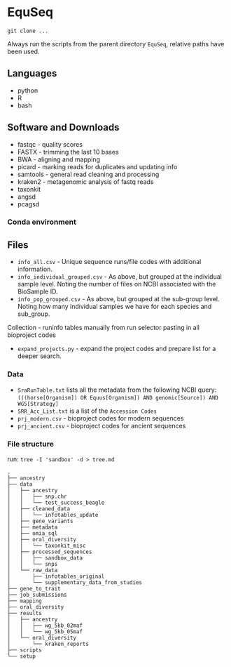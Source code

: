 # EquSeq

`git clone ...`


Always run the scripts from the parent directory `EquSeq`, relative paths have been used.

## Languages
* python
* R
* bash

## Software and Downloads
* fastqc - quality scores
* FASTX - trimming the last 10 bases
* BWA - aligning and mapping
* picard - marking reads for duplicates and updating info
* samtools - general read cleaning and processing
* kraken2 - metagenomic analysis of fastq reads
* taxonkit
* angsd
* pcagsd

### Conda environment

## Files
* `info_all.csv` - Unique sequence runs/file codes with additional information. 
* `info_individual_grouped.csv` - As above, but grouped at the individual sample level. Noting the number of files on NCBI associated with the BioSample ID.
* `info_pop_grouped.csv` - As above, but grouped at the sub-group level. Noting how many individual samples we have for each species and sub_group.

Collection - runinfo tables manually from run selector pasting in all bioproject codes
* `expand_projects.py` - expand the project codes and prepare list for a deeper search.


### Data

* `SraRunTable.txt` lists all the metadata from the following NCBI query: `(((horse[Organism]) OR Equus[Organism]) AND genomic[Source]) AND WGS[Strategy]`
* `SRR_Acc_List.txt` is a list of the `Accession Codes`
* `prj_modern.csv` - bioproject codes for modern sequences
* `prj_ancient.csv` - bioproject codes for ancient sequences


### File structure

run: `tree -I 'sandbox' -d > tree.md`

```
.
├── ancestry
├── data
│   ├── ancestry
│   │   ├── snp.chr
│   │   └── test_success_beagle
│   ├── cleaned_data
│   │   └── infotables_update
│   ├── gene_variants
│   ├── metadata
│   ├── omia_sql
│   ├── oral_diversity
│   │   └── taxonkit_misc
│   ├── processed_sequences
│   │   ├── sandbox_data
│   │   └── snps
│   └── raw_data
│       ├── infotables_original
│       └── supplementary_data_from_studies
├── gene_to_trait
├── job_submissions
├── mapping
├── oral_diversity
├── results
│   ├── ancestry
│   │   ├── wg_5kb_02maf
│   │   └── wg_5kb_05maf
│   └── oral_diversity
│       └── kraken_reports
├── scripts
└── setup

```